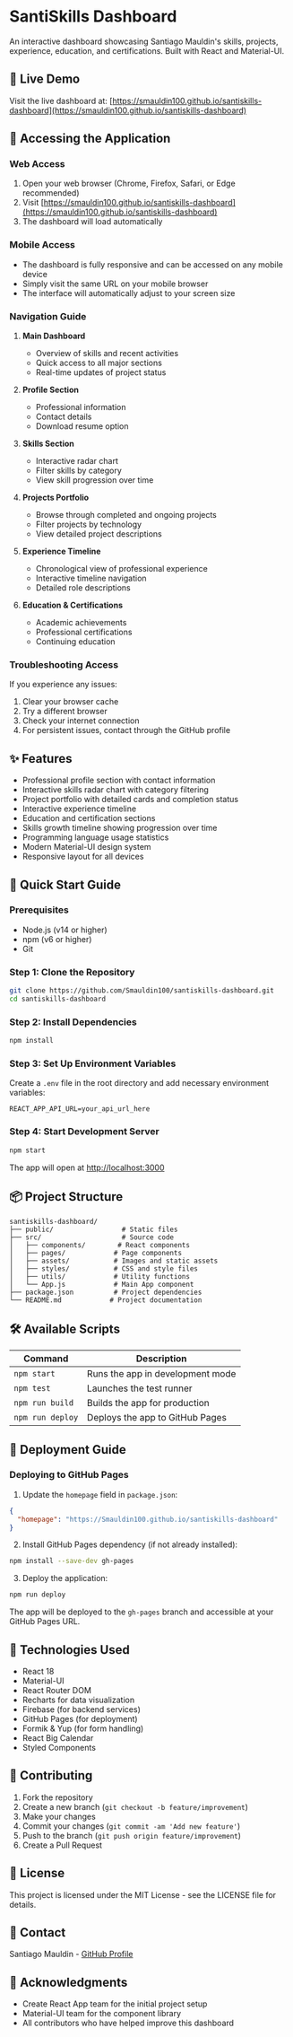 # SantiSkills Dashboard

An interactive dashboard showcasing Santiago Mauldin's skills, projects, experience, education, and certifications. Built with React and Material-UI.

## 📌 Live Demo
Visit the live dashboard at: [https://smauldin100.github.io/santiskills-dashboard](https://smauldin100.github.io/santiskills-dashboard)

## 📱 Accessing the Application

### Web Access
1. Open your web browser (Chrome, Firefox, Safari, or Edge recommended)
2. Visit [https://smauldin100.github.io/santiskills-dashboard](https://smauldin100.github.io/santiskills-dashboard)
3. The dashboard will load automatically

### Mobile Access
- The dashboard is fully responsive and can be accessed on any mobile device
- Simply visit the same URL on your mobile browser
- The interface will automatically adjust to your screen size

### Navigation Guide
1. **Main Dashboard**
   - Overview of skills and recent activities
   - Quick access to all major sections
   - Real-time updates of project status

2. **Profile Section**
   - Professional information
   - Contact details
   - Download resume option

3. **Skills Section**
   - Interactive radar chart
   - Filter skills by category
   - View skill progression over time

4. **Projects Portfolio**
   - Browse through completed and ongoing projects
   - Filter projects by technology
   - View detailed project descriptions

5. **Experience Timeline**
   - Chronological view of professional experience
   - Interactive timeline navigation
   - Detailed role descriptions

6. **Education & Certifications**
   - Academic achievements
   - Professional certifications
   - Continuing education

### Troubleshooting Access
If you experience any issues:
1. Clear your browser cache
2. Try a different browser
3. Check your internet connection
4. For persistent issues, contact through the GitHub profile

## ✨ Features
- Professional profile section with contact information
- Interactive skills radar chart with category filtering
- Project portfolio with detailed cards and completion status
- Interactive experience timeline
- Education and certification sections
- Skills growth timeline showing progression over time
- Programming language usage statistics
- Modern Material-UI design system
- Responsive layout for all devices

## 🚀 Quick Start Guide

### Prerequisites
- Node.js (v14 or higher)
- npm (v6 or higher)
- Git

### Step 1: Clone the Repository
```bash
git clone https://github.com/Smauldin100/santiskills-dashboard.git
cd santiskills-dashboard
```

### Step 2: Install Dependencies
```bash
npm install
```

### Step 3: Set Up Environment Variables
Create a `.env` file in the root directory and add necessary environment variables:
```env
REACT_APP_API_URL=your_api_url_here
```

### Step 4: Start Development Server
```bash
npm start
```
The app will open at [http://localhost:3000](http://localhost:3000)

## 📦 Project Structure
```
santiskills-dashboard/
├── public/                 # Static files
├── src/                    # Source code
│   ├── components/        # React components
│   ├── pages/            # Page components
│   ├── assets/           # Images and static assets
│   ├── styles/           # CSS and style files
│   ├── utils/            # Utility functions
│   └── App.js            # Main App component
├── package.json          # Project dependencies
└── README.md            # Project documentation
```

## 🛠️ Available Scripts

| Command | Description |
|---------|-------------|
| `npm start` | Runs the app in development mode |
| `npm test` | Launches the test runner |
| `npm run build` | Builds the app for production |
| `npm run deploy` | Deploys the app to GitHub Pages |

## 🚀 Deployment Guide

### Deploying to GitHub Pages

1. Update the `homepage` field in `package.json`:
```json
{
  "homepage": "https://Smauldin100.github.io/santiskills-dashboard"
}
```

2. Install GitHub Pages dependency (if not already installed):
```bash
npm install --save-dev gh-pages
```

3. Deploy the application:
```bash
npm run deploy
```

The app will be deployed to the `gh-pages` branch and accessible at your GitHub Pages URL.

## 🔧 Technologies Used
- React 18
- Material-UI
- React Router DOM
- Recharts for data visualization
- Firebase (for backend services)
- GitHub Pages (for deployment)
- Formik & Yup (for form handling)
- React Big Calendar
- Styled Components

## 🤝 Contributing
1. Fork the repository
2. Create a new branch (`git checkout -b feature/improvement`)
3. Make your changes
4. Commit your changes (`git commit -am 'Add new feature'`)
5. Push to the branch (`git push origin feature/improvement`)
6. Create a Pull Request

## 📝 License
This project is licensed under the MIT License - see the LICENSE file for details.

## 📧 Contact
Santiago Mauldin - [GitHub Profile](https://github.com/Smauldin100)

## 🙏 Acknowledgments
- Create React App team for the initial project setup
- Material-UI team for the component library
- All contributors who have helped improve this dashboard
